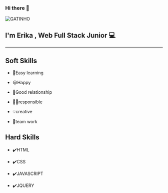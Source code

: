 ### Hi there 👋
![GATINHO](https://user-images.githubusercontent.com/82230470/124680722-5f989900-de9d-11eb-8c2d-59f63b7fc8bf.jpg)
## I'm Erika , Web Full Stack Junior :computer:
---

**Soft Skills**
--
*	:book:Easy learning

*	:smiley:Happy

* :handshake:Good relationship

*	:woman_technologist:responsible

* :bulb:creative

* :busts_in_silhouette:team work

**Hard Skills**
--

* 	:heavy_check_mark:HTML

*  :heavy_check_mark:CSS

* :heavy_check_mark:JAVASCRIPT

* :heavy_check_mark:JQUERY








<!--
**erika-porto/erika-porto** is a ✨ _special_ ✨ repository because its `README.md` (this file) appears on your GitHub profile.

Here are some ideas to get you started:

- 🔭 I’m currently working on ...
- 🌱 I’m currently learning ...
- 👯 I’m looking to collaborate on ...
- 🤔 I’m looking for help with ...
- 💬 Ask me about ...
- 📫 How to reach me: ...
- 😄 Pronouns: ...
- ⚡ Fun fact: ...
-->
